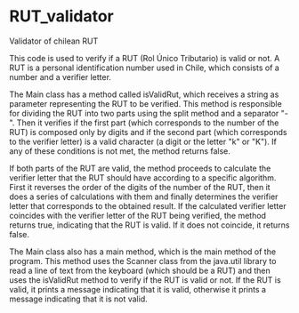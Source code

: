 # RUT_validator
Validator of chilean RUT

This code is used to verify if a RUT (Rol Único Tributario) is valid or not. A RUT is a personal identification number used in Chile, which consists of a number and a verifier letter.

The Main class has a method called isValidRut, which receives a string as parameter representing the RUT to be verified. This method is responsible for dividing the RUT into two parts using the split method and a separator "-". Then it verifies if the first part (which corresponds to the number of the RUT) is composed only by digits and if the second part (which corresponds to the verifier letter) is a valid character (a digit or the letter "k" or "K"). If any of these conditions is not met, the method returns false.

If both parts of the RUT are valid, the method proceeds to calculate the verifier letter that the RUT should have according to a specific algorithm. First it reverses the order of the digits of the number of the RUT, then it does a series of calculations with them and finally determines the verifier letter that corresponds to the obtained result. If the calculated verifier letter coincides with the verifier letter of the RUT being verified, the method returns true, indicating that the RUT is valid. If it does not coincide, it returns false.

The Main class also has a main method, which is the main method of the program. This method uses the Scanner class from the java.util library to read a line of text from the keyboard (which should be a RUT) and then uses the isValidRut method to verify if the RUT is valid or not. If the RUT is valid, it prints a message indicating that it is valid, otherwise it prints a message indicating that it is not valid.
